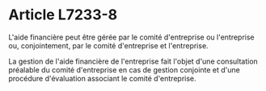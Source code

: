 # Article L7233-8

L'aide financière peut être gérée par le comité d'entreprise ou l'entreprise ou, conjointement, par le comité d'entreprise et l'entreprise.

La gestion de l'aide financière de l'entreprise fait l'objet d'une consultation préalable du comité d'entreprise en cas de gestion conjointe et d'une procédure d'évaluation associant le comité d'entreprise.